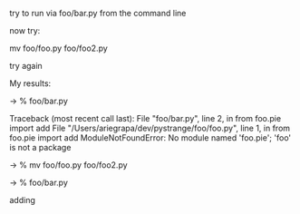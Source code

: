 try to run via foo/bar.py from the command line

now try:

mv foo/foo.py foo/foo2.py

try again


My results:

-> % foo/bar.py


Traceback (most recent call last):
  File "foo/bar.py", line 2, in <module>
    from foo.pie import add
  File "/Users/ariegrapa/dev/pystrange/foo/foo.py", line 1, in <module>
    from foo.pie import add
ModuleNotFoundError: No module named 'foo.pie'; 'foo' is not a package


-> % mv foo/foo.py foo/foo2.py


-> % foo/bar.py


adding
